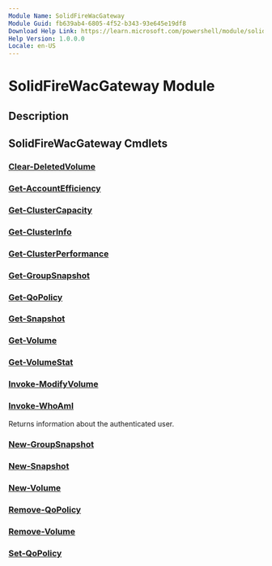 ```yaml
---
Module Name: SolidFireWacGateway
Module Guid: fb639ab4-6805-4f52-b343-93e645e19df8
Download Help Link: https://learn.microsoft.com/powershell/module/solidfirewacgateway
Help Version: 1.0.0.0
Locale: en-US
---
```


# SolidFireWacGateway Module
## Description


## SolidFireWacGateway Cmdlets
### [Clear-DeletedVolume](Clear-DeletedVolume.md)


### [Get-AccountEfficiency](Get-AccountEfficiency.md)


### [Get-ClusterCapacity](Get-ClusterCapacity.md)


### [Get-ClusterInfo](Get-ClusterInfo.md)


### [Get-ClusterPerformance](Get-ClusterPerformance.md)


### [Get-GroupSnapshot](Get-GroupSnapshot.md)


### [Get-QoPolicy](Get-QoPolicy.md)


### [Get-Snapshot](Get-Snapshot.md)


### [Get-Volume](Get-Volume.md)


### [Get-VolumeStat](Get-VolumeStat.md)


### [Invoke-ModifyVolume](Invoke-ModifyVolume.md)


### [Invoke-WhoAmI](Invoke-WhoAmI.md)
Returns information about the authenticated user.

### [New-GroupSnapshot](New-GroupSnapshot.md)


### [New-Snapshot](New-Snapshot.md)


### [New-Volume](New-Volume.md)


### [Remove-QoPolicy](Remove-QoPolicy.md)


### [Remove-Volume](Remove-Volume.md)


### [Set-QoPolicy](Set-QoPolicy.md)


